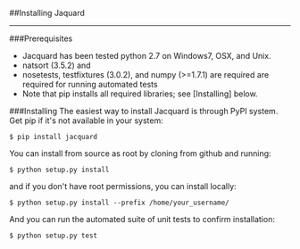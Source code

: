 ##Installing Jaquard
__________________

###Prerequisites

* Jacquard has been tested python 2.7 on Windows7, OSX, and Unix.
* natsort (3.5.2) and  
* nosetests, testfixtures (3.0.2), and numpy (>=1.7.1) are required are 
      required for running automated tests
* Note that pip installs all required libraries; see [Installing] below.

###Installing
The easiest way to install Jacquard is through PyPI system. Get pip if it's 
not available in your system:

`$ pip install jacquard`

You can install from source as root by cloning from github and running:

`$ python setup.py install`

and if you don't have root permissions, you can install locally:

`$ python setup.py install --prefix /home/your_username/`

And you can run the automated suite of unit tests to confirm installation:

`$ python setup.py test`